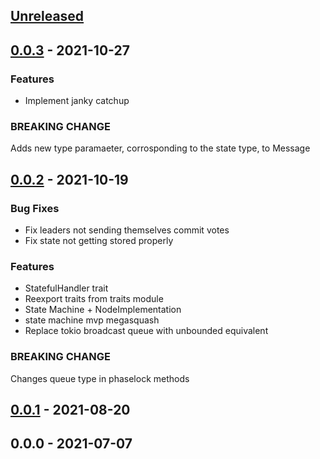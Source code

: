 <a name="unreleased"></a>
## [Unreleased]


<a name="0.0.3"></a>
## [0.0.3] - 2021-10-27
### Features
- Implement janky catchup

### BREAKING CHANGE

Adds new type paramaeter, corrosponding to the state type, to Message

<a name="0.0.2"></a>
## [0.0.2] - 2021-10-19
### Bug Fixes
- Fix leaders not sending themselves commit votes
- Fix state not getting stored properly

### Features
- StatefulHandler trait
- Reexport traits from traits module
- State Machine + NodeImplementation
- state machine mvp megasquash
- Replace tokio broadcast queue with unbounded equivalent

### BREAKING CHANGE

Changes queue type in phaselock methods


<a name="0.0.1"></a>
## [0.0.1] - 2021-08-20

<a name="0.0.0"></a>
## 0.0.0 - 2021-07-07

[Unreleased]: https://gitlab.com/translucence/systems/phaselock/compare/0.0.3...HEAD
[0.0.3]: https://gitlab.com/translucence/systems/phaselock/compare/0.0.2...0.0.3
[0.0.2]: https://gitlab.com/translucence/systems/phaselock/compare/0.0.1...0.0.2
[0.0.1]: https://gitlab.com/translucence/systems/phaselock/compare/0.0.0...0.0.1
